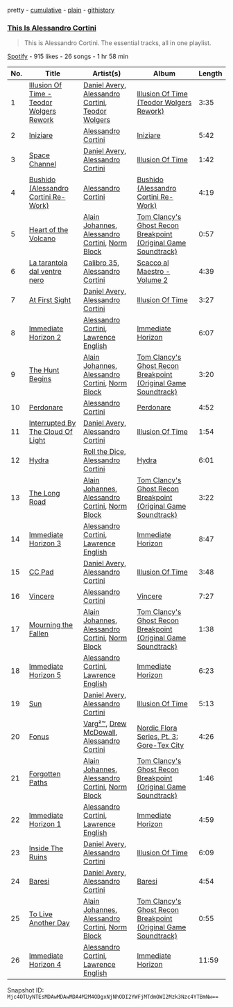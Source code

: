 pretty - [cumulative](/playlists/cumulative/37i9dQZF1DZ06evO3F09JR.md) - [plain](/playlists/plain/37i9dQZF1DZ06evO3F09JR) - [githistory](https://github.githistory.xyz/mackorone/spotify-playlist-archive/blob/main/playlists/plain/37i9dQZF1DZ06evO3F09JR)

### [This Is Alessandro Cortini](https://open.spotify.com/playlist/37i9dQZF1DZ06evO3F09JR)

> This is Alessandro Cortini\. The essential tracks, all in one playlist.

[Spotify](https://open.spotify.com/user/spotify) - 915 likes - 26 songs - 1 hr 58 min

| No. | Title | Artist(s) | Album | Length |
|---|---|---|---|---|
| 1 | [Illusion Of Time \- Teodor Wolgers Rework](https://open.spotify.com/track/6uZ7HlryD5c0IU65ANbaj2) | [Daniel Avery](https://open.spotify.com/artist/1EULJuDFWpZ9xg4YwtUGGt), [Alessandro Cortini](https://open.spotify.com/artist/6cGVZq9WhCCRkTnn4cJYOg), [Teodor Wolgers](https://open.spotify.com/artist/150sLjaVg4A3g4M0Pvs4Qr) | [Illusion Of Time \(Teodor Wolgers Rework\)](https://open.spotify.com/album/0yF4JzJ0a96qaWLLhE9zcp) | 3:35 |
| 2 | [Iniziare](https://open.spotify.com/track/4SgUoGv3RlcMF4Vpm0Jp5i) | [Alessandro Cortini](https://open.spotify.com/artist/6cGVZq9WhCCRkTnn4cJYOg) | [Iniziare](https://open.spotify.com/album/0slaiqzIOB4yT6UlSPdC8S) | 5:42 |
| 3 | [Space Channel](https://open.spotify.com/track/0iNQjPzuYEexBAsPSsKvnO) | [Daniel Avery](https://open.spotify.com/artist/1EULJuDFWpZ9xg4YwtUGGt), [Alessandro Cortini](https://open.spotify.com/artist/6cGVZq9WhCCRkTnn4cJYOg) | [Illusion Of Time](https://open.spotify.com/album/12STkzO9PrEMfcnRUKMVfi) | 1:42 |
| 4 | [Bushido \(Alessandro Cortini Re\-Work\)](https://open.spotify.com/track/00McKa13pdr3JQIaMHtsW6) | [Alessandro Cortini](https://open.spotify.com/artist/6cGVZq9WhCCRkTnn4cJYOg) | [Bushido \(Alessandro Cortini Re\-Work\)](https://open.spotify.com/album/4bKDoYcDByQOhJvqoNgOsE) | 4:19 |
| 5 | [Heart of the Volcano](https://open.spotify.com/track/3KEKkaN5ZeKhFokaWtbPae) | [Alain Johannes](https://open.spotify.com/artist/57vhIhkzqXdrZnLoD0yl9C), [Alessandro Cortini](https://open.spotify.com/artist/6cGVZq9WhCCRkTnn4cJYOg), [Norm Block](https://open.spotify.com/artist/65mdUmTmDJRbmWkiHfYElm) | [Tom Clancy's Ghost Recon Breakpoint \(Original Game Soundtrack\)](https://open.spotify.com/album/7vIZpj2mo0Drf3ccWS6zeO) | 0:57 |
| 6 | [La tarantola dal ventre nero](https://open.spotify.com/track/1yicvjJVBy78161FcNOXID) | [Calibro 35](https://open.spotify.com/artist/7ueDbhgpZaiUxEbiHnwezi), [Alessandro Cortini](https://open.spotify.com/artist/6cGVZq9WhCCRkTnn4cJYOg) | [Scacco al Maestro \- Volume 2](https://open.spotify.com/album/67xUiBAxO2Mri7wxHd2Ulz) | 4:39 |
| 7 | [At First Sight](https://open.spotify.com/track/0kkV16AVMLlMt5tMYZEM2H) | [Daniel Avery](https://open.spotify.com/artist/1EULJuDFWpZ9xg4YwtUGGt), [Alessandro Cortini](https://open.spotify.com/artist/6cGVZq9WhCCRkTnn4cJYOg) | [Illusion Of Time](https://open.spotify.com/album/12STkzO9PrEMfcnRUKMVfi) | 3:27 |
| 8 | [Immediate Horizon 2](https://open.spotify.com/track/2V1cuZ6Hn8CxRWaKFOANNs) | [Alessandro Cortini](https://open.spotify.com/artist/6cGVZq9WhCCRkTnn4cJYOg), [Lawrence English](https://open.spotify.com/artist/0V1EXFlRy3LeOKB07YJucI) | [Immediate Horizon](https://open.spotify.com/album/3OfaMEs4iao21q3YVnwLx2) | 6:07 |
| 9 | [The Hunt Begins](https://open.spotify.com/track/21CJdaJkRDMz2UA3tNxORl) | [Alain Johannes](https://open.spotify.com/artist/57vhIhkzqXdrZnLoD0yl9C), [Alessandro Cortini](https://open.spotify.com/artist/6cGVZq9WhCCRkTnn4cJYOg), [Norm Block](https://open.spotify.com/artist/65mdUmTmDJRbmWkiHfYElm) | [Tom Clancy's Ghost Recon Breakpoint \(Original Game Soundtrack\)](https://open.spotify.com/album/7vIZpj2mo0Drf3ccWS6zeO) | 3:20 |
| 10 | [Perdonare](https://open.spotify.com/track/0VkyEqTvoq7OA0pC4aBSgG) | [Alessandro Cortini](https://open.spotify.com/artist/6cGVZq9WhCCRkTnn4cJYOg) | [Perdonare](https://open.spotify.com/album/7m96tEGvDuA7bpuqsLHl1E) | 4:52 |
| 11 | [Interrupted By The Cloud Of Light](https://open.spotify.com/track/2piqRx94EW1ZC6jIcct63N) | [Daniel Avery](https://open.spotify.com/artist/1EULJuDFWpZ9xg4YwtUGGt), [Alessandro Cortini](https://open.spotify.com/artist/6cGVZq9WhCCRkTnn4cJYOg) | [Illusion Of Time](https://open.spotify.com/album/12STkzO9PrEMfcnRUKMVfi) | 1:54 |
| 12 | [Hydra](https://open.spotify.com/track/4O8FJIzm4sVtbs7bKvbN1j) | [Roll the Dice](https://open.spotify.com/artist/64Ub5tUgRolfKc6HgoSEzv), [Alessandro Cortini](https://open.spotify.com/artist/6cGVZq9WhCCRkTnn4cJYOg) | [Hydra](https://open.spotify.com/album/3qABNj1U8xKRORwWRkLEuw) | 6:01 |
| 13 | [The Long Road](https://open.spotify.com/track/1rfCCZxJcU1UA9oRfKLF8e) | [Alain Johannes](https://open.spotify.com/artist/57vhIhkzqXdrZnLoD0yl9C), [Alessandro Cortini](https://open.spotify.com/artist/6cGVZq9WhCCRkTnn4cJYOg), [Norm Block](https://open.spotify.com/artist/65mdUmTmDJRbmWkiHfYElm) | [Tom Clancy's Ghost Recon Breakpoint \(Original Game Soundtrack\)](https://open.spotify.com/album/7vIZpj2mo0Drf3ccWS6zeO) | 3:22 |
| 14 | [Immediate Horizon 3](https://open.spotify.com/track/6smKelrD4IAbrF2APLgoEe) | [Alessandro Cortini](https://open.spotify.com/artist/6cGVZq9WhCCRkTnn4cJYOg), [Lawrence English](https://open.spotify.com/artist/0V1EXFlRy3LeOKB07YJucI) | [Immediate Horizon](https://open.spotify.com/album/3OfaMEs4iao21q3YVnwLx2) | 8:47 |
| 15 | [CC Pad](https://open.spotify.com/track/5fQUBfDG5EZB5GcyiX8bRE) | [Daniel Avery](https://open.spotify.com/artist/1EULJuDFWpZ9xg4YwtUGGt), [Alessandro Cortini](https://open.spotify.com/artist/6cGVZq9WhCCRkTnn4cJYOg) | [Illusion Of Time](https://open.spotify.com/album/12STkzO9PrEMfcnRUKMVfi) | 3:48 |
| 16 | [Vincere](https://open.spotify.com/track/2bCJY4qvQtBKa6r47i2vem) | [Alessandro Cortini](https://open.spotify.com/artist/6cGVZq9WhCCRkTnn4cJYOg) | [Vincere](https://open.spotify.com/album/0QOiZ7kmSuZ1FwsDYxYr93) | 7:27 |
| 17 | [Mourning the Fallen](https://open.spotify.com/track/5oblJwpXzETf1DGPAeXXOg) | [Alain Johannes](https://open.spotify.com/artist/57vhIhkzqXdrZnLoD0yl9C), [Alessandro Cortini](https://open.spotify.com/artist/6cGVZq9WhCCRkTnn4cJYOg), [Norm Block](https://open.spotify.com/artist/65mdUmTmDJRbmWkiHfYElm) | [Tom Clancy's Ghost Recon Breakpoint \(Original Game Soundtrack\)](https://open.spotify.com/album/7vIZpj2mo0Drf3ccWS6zeO) | 1:38 |
| 18 | [Immediate Horizon 5](https://open.spotify.com/track/5XGszMhQLTPpMhvL5Q3EaU) | [Alessandro Cortini](https://open.spotify.com/artist/6cGVZq9WhCCRkTnn4cJYOg), [Lawrence English](https://open.spotify.com/artist/0V1EXFlRy3LeOKB07YJucI) | [Immediate Horizon](https://open.spotify.com/album/3OfaMEs4iao21q3YVnwLx2) | 6:23 |
| 19 | [Sun](https://open.spotify.com/track/7676v3sYbrRj3gMncWzuvg) | [Daniel Avery](https://open.spotify.com/artist/1EULJuDFWpZ9xg4YwtUGGt), [Alessandro Cortini](https://open.spotify.com/artist/6cGVZq9WhCCRkTnn4cJYOg) | [Illusion Of Time](https://open.spotify.com/album/12STkzO9PrEMfcnRUKMVfi) | 5:13 |
| 20 | [Fonus](https://open.spotify.com/track/4JcfBaIDwUqeIQVSw8m063) | [Varg²™](https://open.spotify.com/artist/4g2EfgpanE2Z9LG1nQ9zNy), [Drew McDowall](https://open.spotify.com/artist/3jAdN6k0KlW1X48AUizxn4), [Alessandro Cortini](https://open.spotify.com/artist/6cGVZq9WhCCRkTnn4cJYOg) | [Nordic Flora Series, Pt\. 3: Gore\-Tex City](https://open.spotify.com/album/02y1isyvMiP2I0no5y14aU) | 4:26 |
| 21 | [Forgotten Paths](https://open.spotify.com/track/2PUjmpblg9f1Cy9KItnQSJ) | [Alain Johannes](https://open.spotify.com/artist/57vhIhkzqXdrZnLoD0yl9C), [Alessandro Cortini](https://open.spotify.com/artist/6cGVZq9WhCCRkTnn4cJYOg), [Norm Block](https://open.spotify.com/artist/65mdUmTmDJRbmWkiHfYElm) | [Tom Clancy's Ghost Recon Breakpoint \(Original Game Soundtrack\)](https://open.spotify.com/album/7vIZpj2mo0Drf3ccWS6zeO) | 1:46 |
| 22 | [Immediate Horizon 1](https://open.spotify.com/track/3FaAMSO4RytHjUQ2CKUprQ) | [Alessandro Cortini](https://open.spotify.com/artist/6cGVZq9WhCCRkTnn4cJYOg), [Lawrence English](https://open.spotify.com/artist/0V1EXFlRy3LeOKB07YJucI) | [Immediate Horizon](https://open.spotify.com/album/3OfaMEs4iao21q3YVnwLx2) | 4:59 |
| 23 | [Inside The Ruins](https://open.spotify.com/track/35ZNF2MIZ0QsYK1tGcONKJ) | [Daniel Avery](https://open.spotify.com/artist/1EULJuDFWpZ9xg4YwtUGGt), [Alessandro Cortini](https://open.spotify.com/artist/6cGVZq9WhCCRkTnn4cJYOg) | [Illusion Of Time](https://open.spotify.com/album/12STkzO9PrEMfcnRUKMVfi) | 6:09 |
| 24 | [Baresi](https://open.spotify.com/track/3X0GKQRNLjVjNs3E5z695C) | [Daniel Avery](https://open.spotify.com/artist/1EULJuDFWpZ9xg4YwtUGGt), [Alessandro Cortini](https://open.spotify.com/artist/6cGVZq9WhCCRkTnn4cJYOg) | [Baresi](https://open.spotify.com/album/0sBNgCtkmhq1eC7RR3UQ1y) | 4:54 |
| 25 | [To Live Another Day](https://open.spotify.com/track/0uDw3vdZfUWIejxagpJEnC) | [Alain Johannes](https://open.spotify.com/artist/57vhIhkzqXdrZnLoD0yl9C), [Alessandro Cortini](https://open.spotify.com/artist/6cGVZq9WhCCRkTnn4cJYOg), [Norm Block](https://open.spotify.com/artist/65mdUmTmDJRbmWkiHfYElm) | [Tom Clancy's Ghost Recon Breakpoint \(Original Game Soundtrack\)](https://open.spotify.com/album/7vIZpj2mo0Drf3ccWS6zeO) | 0:55 |
| 26 | [Immediate Horizon 4](https://open.spotify.com/track/3sVoD2TNyGarLfFMKAHSVi) | [Alessandro Cortini](https://open.spotify.com/artist/6cGVZq9WhCCRkTnn4cJYOg), [Lawrence English](https://open.spotify.com/artist/0V1EXFlRy3LeOKB07YJucI) | [Immediate Horizon](https://open.spotify.com/album/3OfaMEs4iao21q3YVnwLx2) | 11:59 |

Snapshot ID: `Mjc4OTUyNTEsMDAwMDAwMDA4M2M4ODgxNjNhODI2YWFjMTdmOWI2Mzk3Nzc4YTBmNw==`
